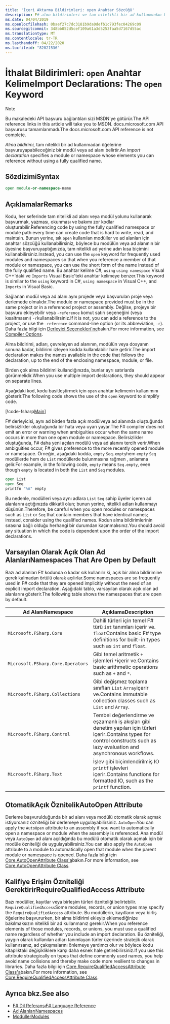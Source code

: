 ```yaml
---
title: 'İçeri Aktarma Bildirimleri: open Anahtar Sözcüğü'
description: F# alma bildirimleri ve tam nitelikli bir ad kullanmadan başvuruda bulunabileceğiniz bir modülü veya ad alanını nasıl belirttikleri hakkında bilgi edinin.
ms.date: 04/04/2019
ms.openlocfilehash: 0baef27c7dc3181b9da0defb1c793fec04269c09
ms.sourcegitcommit: 348bb052d5cef109a61a3d5253faa5d7167d55ac
ms.translationtype: MT
ms.contentlocale: tr-TR
ms.lasthandoff: 04/22/2020
ms.locfileid: "82021536"
---
```

# <a name="import-declarations-the-open-keyword"></a><span data-ttu-id="fa230-103">İthalat Bildirimleri: `open` Anahtar Kelime</span><span class="sxs-lookup"><span data-stu-id="fa230-103">Import Declarations: The `open` Keyword</span></span>

> [!NOTE]
> <span data-ttu-id="fa230-104">Bu makaledeki API başvuru bağlantıları sizi MSDN'ye götürür.</span><span class="sxs-lookup"><span data-stu-id="fa230-104">The API reference links in this article will take you to MSDN.</span></span>  <span data-ttu-id="fa230-105">docs.microsoft.com API başvurusu tamamlanmadı.</span><span class="sxs-lookup"><span data-stu-id="fa230-105">The docs.microsoft.com API reference is not complete.</span></span>

<span data-ttu-id="fa230-106">*Alma bildirimi,* tam nitelikli bir ad kullanmadan öğelerine başvuruyapabileceğiniz bir modül veya ad alanı belirtir.</span><span class="sxs-lookup"><span data-stu-id="fa230-106">An *import declaration* specifies a module or namespace whose elements you can reference without using a fully qualified name.</span></span>

## <a name="syntax"></a><span data-ttu-id="fa230-107">Sözdizimi</span><span class="sxs-lookup"><span data-stu-id="fa230-107">Syntax</span></span>

```fsharp
open module-or-namespace-name
```

## <a name="remarks"></a><span data-ttu-id="fa230-108">Açıklamalar</span><span class="sxs-lookup"><span data-stu-id="fa230-108">Remarks</span></span>

<span data-ttu-id="fa230-109">Kodu, her seferinde tam nitelikli ad alanı veya modül yolunu kullanarak başvurmak, yazması, okunması ve bakımı zor kodlar oluşturabilir.</span><span class="sxs-lookup"><span data-stu-id="fa230-109">Referencing code by using the fully qualified namespace or module path every time can create code that is hard to write, read, and maintain.</span></span> <span data-ttu-id="fa230-110">Bunun yerine, sık `open` kullanılan modüller ve ad alanları için anahtar sözcüğü kullanabilirsiniz, böylece bu modülün veya ad alanının bir üyesine başvuruyaptığınızda, tam nitelikli ad yerine adın kısa biçimini kullanabilirsiniz.</span><span class="sxs-lookup"><span data-stu-id="fa230-110">Instead, you can use the `open` keyword for frequently used modules and namespaces so that when you reference a member of that module or namespace, you can use the short form of the name instead of the fully qualified name.</span></span> <span data-ttu-id="fa230-111">Bu anahtar kelime C#, `using` `using namespace` Visual C++'daki ve `Imports` Visual Basic'teki anahtar kelimeye benzer.</span><span class="sxs-lookup"><span data-stu-id="fa230-111">This keyword is similar to the `using` keyword in C#, `using namespace` in Visual C++, and `Imports` in Visual Basic.</span></span>

<span data-ttu-id="fa230-112">Sağlanan modül veya ad alanı aynı projede veya başvurulan proje veya derlemede olmalıdır.</span><span class="sxs-lookup"><span data-stu-id="fa230-112">The module or namespace provided must be in the same project or in a referenced project or assembly.</span></span> <span data-ttu-id="fa230-113">Değilse, projeye bir başvuru ekleyebilir veya `-reference` komut satırı seçeneğini (veya kısaltmasını) `-r`kullanabilirsiniz.</span><span class="sxs-lookup"><span data-stu-id="fa230-113">If it is not, you can add a reference to the project, or use the `-reference` command-line option (or its abbreviation, `-r`).</span></span> <span data-ttu-id="fa230-114">Daha fazla bilgi için [Derleyici Seçenekleri'ne](compiler-options.md)bakın.</span><span class="sxs-lookup"><span data-stu-id="fa230-114">For more information, see [Compiler Options](compiler-options.md).</span></span>

<span data-ttu-id="fa230-115">Alma bildirimi, adları, çevreleyen ad alanının, modülün veya dosyanın sonuna kadar, bildirimi izleyen kodda kullanılabilir hale getirir.</span><span class="sxs-lookup"><span data-stu-id="fa230-115">The import declaration makes the names available in the code that follows the declaration, up to the end of the enclosing namespace, module, or file.</span></span>

<span data-ttu-id="fa230-116">Birden çok alma bildirimi kullandığınızda, bunlar ayrı satırlarda görünmelidir.</span><span class="sxs-lookup"><span data-stu-id="fa230-116">When you use multiple import declarations, they should appear on separate lines.</span></span>

<span data-ttu-id="fa230-117">Aşağıdaki kod, kodu basitleştirmek için `open` anahtar kelimenin kullanımını gösterir.</span><span class="sxs-lookup"><span data-stu-id="fa230-117">The following code shows the use of the `open` keyword to simplify code.</span></span>

[!code-fsharp[Main](~/samples/snippets/fsharp/lang-ref-2/snippet6801.fs)]

<span data-ttu-id="fa230-118">F# derleyicisi, aynı ad birden fazla açık modülveya ad alanında oluştuğunda belirsizlikler oluştuğunda bir hata veya uyarı yayar.</span><span class="sxs-lookup"><span data-stu-id="fa230-118">The F# compiler does not emit an error or warning when ambiguities occur when the same name occurs in more than one open module or namespace.</span></span> <span data-ttu-id="fa230-119">Belirsizlikler oluştuğunda, F# daha yeni açılan modülü veya ad alanını tercih verir.</span><span class="sxs-lookup"><span data-stu-id="fa230-119">When ambiguities occur, F# gives preference to the more recently opened module or namespace.</span></span> <span data-ttu-id="fa230-120">Örneğin, aşağıdaki kodda, `empty` `Seq.empty`hem `empty` `Seq` modüllerde hem de `List` modüllerde bulunmasına rağmen , anlamına gelir.</span><span class="sxs-lookup"><span data-stu-id="fa230-120">For example, in the following code, `empty` means `Seq.empty`, even though `empty` is located in both the `List` and `Seq` modules.</span></span>

```fsharp
open List
open Seq
printfn "%A" empty
```

<span data-ttu-id="fa230-121">Bu nedenle, modülleri veya aynı adlara `List` `Seq` sahip üyeler içeren ad alanlarını açtığınızda dikkatli olun; bunun yerine, nitelikli adları kullanmayı düşünün.</span><span class="sxs-lookup"><span data-stu-id="fa230-121">Therefore, be careful when you open modules or namespaces such as `List` or `Seq` that contain members that have identical names; instead, consider using the qualified names.</span></span> <span data-ttu-id="fa230-122">Kodun alma bildirimlerinin sırasına bağlı olduğu herhangi bir durumdan kaçınmalısınız.</span><span class="sxs-lookup"><span data-stu-id="fa230-122">You should avoid any situation in which the code is dependent upon the order of the import declarations.</span></span>

## <a name="namespaces-that-are-open-by-default"></a><span data-ttu-id="fa230-123">Varsayılan Olarak Açık Olan Ad Alanları</span><span class="sxs-lookup"><span data-stu-id="fa230-123">Namespaces That Are Open by Default</span></span>

<span data-ttu-id="fa230-124">Bazı ad alanları F# kodunda o kadar sık kullanılır ki, açık bir alma bildirimine gerek kalmadan örtülü olarak açılırlar.</span><span class="sxs-lookup"><span data-stu-id="fa230-124">Some namespaces are so frequently used in F# code that they are opened implicitly without the need of an explicit import declaration.</span></span> <span data-ttu-id="fa230-125">Aşağıdaki tablo, varsayılan olarak açık olan ad alanlarını gösterir.</span><span class="sxs-lookup"><span data-stu-id="fa230-125">The following table shows the namespaces that are open by default.</span></span>

|<span data-ttu-id="fa230-126">Ad Alanı</span><span class="sxs-lookup"><span data-stu-id="fa230-126">Namespace</span></span>|<span data-ttu-id="fa230-127">Açıklama</span><span class="sxs-lookup"><span data-stu-id="fa230-127">Description</span></span>|
|---------|-----------|
|`Microsoft.FSharp.Core`|<span data-ttu-id="fa230-128">Dahili türleri için temel F# türü `int` tanımları içerir ve. `float`</span><span class="sxs-lookup"><span data-stu-id="fa230-128">Contains basic F# type definitions for built-in types such as `int` and `float`.</span></span>|
|`Microsoft.FSharp.Core.Operators`|<span data-ttu-id="fa230-129">Gibi temel aritmetik `+` işlemleri `*`içerir ve.</span><span class="sxs-lookup"><span data-stu-id="fa230-129">Contains basic arithmetic operations such as `+` and `*`.</span></span>|
|`Microsoft.FSharp.Collections`|<span data-ttu-id="fa230-130">Gibi değişmez toplama sınıfları `List` `Array`içerir ve.</span><span class="sxs-lookup"><span data-stu-id="fa230-130">Contains immutable collection classes such as `List` and `Array`.</span></span>|
|`Microsoft.FSharp.Control`|<span data-ttu-id="fa230-131">Tembel değerlendirme ve eşzamanlı iş akışları gibi denetim yapıları için türleri içerir.</span><span class="sxs-lookup"><span data-stu-id="fa230-131">Contains types for control constructs such as lazy evaluation and asynchronous workflows.</span></span>|
|`Microsoft.FSharp.Text`|<span data-ttu-id="fa230-132">İşlev gibi biçimlendirilmiş IO `printf` işlevleri içerir.</span><span class="sxs-lookup"><span data-stu-id="fa230-132">Contains functions for formatted IO, such as the `printf` function.</span></span>|

## <a name="autoopen-attribute"></a><span data-ttu-id="fa230-133">OtomatikAçık Öznitelik</span><span class="sxs-lookup"><span data-stu-id="fa230-133">AutoOpen Attribute</span></span>

<span data-ttu-id="fa230-134">Derleme başvurulduğunda bir ad alanı veya modülü otomatik olarak açmak istiyorsanız özniteliği bir derlemeye uygulayabilirsiniz. `AutoOpen`</span><span class="sxs-lookup"><span data-stu-id="fa230-134">You can apply the `AutoOpen` attribute to an assembly if you want to automatically open a namespace or module when the assembly is referenced.</span></span> <span data-ttu-id="fa230-135">Ana modül veya `AutoOpen` ad alanı açıldığında bu modülü otomatik olarak açmak için bir modüle özniteliği de uygulayabilirsiniz.</span><span class="sxs-lookup"><span data-stu-id="fa230-135">You can also apply the `AutoOpen` attribute to a module to automatically open that module when the parent module or namespace is opened.</span></span> <span data-ttu-id="fa230-136">Daha fazla bilgi için [Core.AutoOpenAttribute Class'a](https://msdn.microsoft.com/visualfsharpdocs/conceptual/core.autoopenattribute-class-%5bfsharp%5d)bakın.</span><span class="sxs-lookup"><span data-stu-id="fa230-136">For more information, see [Core.AutoOpenAttribute Class](https://msdn.microsoft.com/visualfsharpdocs/conceptual/core.autoopenattribute-class-%5bfsharp%5d).</span></span>

## <a name="requirequalifiedaccess-attribute"></a><span data-ttu-id="fa230-137">Kalifiye Erişim Özniteliği Gerektirir</span><span class="sxs-lookup"><span data-stu-id="fa230-137">RequireQualifiedAccess Attribute</span></span>

<span data-ttu-id="fa230-138">Bazı modüller, kayıtlar veya birleşim türleri özniteliği belirtebilir. `RequireQualifiedAccess`</span><span class="sxs-lookup"><span data-stu-id="fa230-138">Some modules, records, or union types may specify the `RequireQualifiedAccess` attribute.</span></span> <span data-ttu-id="fa230-139">Bu modüllerin, kayıtların veya birliş öğelerine başvururken, bir alma bildirimi ekleyip eklemediğinize bakılmaksızın nitelikli bir ad kullanmanız gerekir.</span><span class="sxs-lookup"><span data-stu-id="fa230-139">When you reference elements of those modules, records, or unions, you must use a qualified name regardless of whether you include an import declaration.</span></span> <span data-ttu-id="fa230-140">Bu özniteliği, yaygın olarak kullanılan adları tanımlayan türler üzerinde stratejik olarak kullanırsanız, ad çakışmalarını önlemeye yardımcı olur ve böylece kodu kitaplıktaki değişikliklere karşı daha esnek hale getirebilirsiniz.</span><span class="sxs-lookup"><span data-stu-id="fa230-140">If you use this attribute strategically on types that define commonly used names, you help avoid name collisions and thereby make code more resilient to changes in libraries.</span></span> <span data-ttu-id="fa230-141">Daha fazla bilgi için [Core.RequireQualifiedAccessAttribute Class'a](https://msdn.microsoft.com/visualfsharpdocs/conceptual/core.requirequalifiedaccessattribute-class-%5Bfsharp%5D)bakın.</span><span class="sxs-lookup"><span data-stu-id="fa230-141">For more information, see [Core.RequireQualifiedAccessAttribute Class](https://msdn.microsoft.com/visualfsharpdocs/conceptual/core.requirequalifiedaccessattribute-class-%5Bfsharp%5D).</span></span>

## <a name="see-also"></a><span data-ttu-id="fa230-142">Ayrıca bkz.</span><span class="sxs-lookup"><span data-stu-id="fa230-142">See also</span></span>

- [<span data-ttu-id="fa230-143">F# Dil Referansı</span><span class="sxs-lookup"><span data-stu-id="fa230-143">F# Language Reference</span></span>](index.md)
- [<span data-ttu-id="fa230-144">Ad Alanları</span><span class="sxs-lookup"><span data-stu-id="fa230-144">Namespaces</span></span>](namespaces.md)
- [<span data-ttu-id="fa230-145">Modüller</span><span class="sxs-lookup"><span data-stu-id="fa230-145">Modules</span></span>](modules.md)
